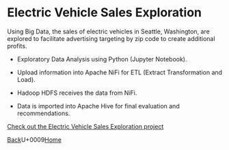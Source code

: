 <link rel="stylesheet" href="/assets/css/main.css">

# Electric Vehicle Sales Exploration

Using Big Data, the sales of electric vehicles in Seattle, Washington, are explored to facilitate advertising targeting by zip code to create additional profits.

*	Exploratory Data Analysis using Python (Jupyter Notebook).

*	Upload information into Apache NiFi for ETL (Extract Transformation and Load).

*	Hadoop HDFS receives the data from NiFi.

*	Data is imported into Apache Hive for final evaluation and recommendations.

[Check out the Electric Vehicle Sales Exploration project](https://github.com/michelle-bh/michelle-bh.github.io/tree/main/Electric-Vehicles-Sales-Exploration)


[Back](../README.md)U+0009[Home](https://michelle-bh.github.io/)

